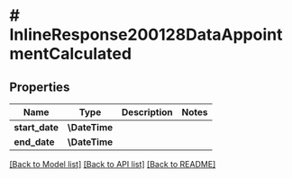 # # InlineResponse200128DataAppointmentCalculated

## Properties

Name | Type | Description | Notes
------------ | ------------- | ------------- | -------------
**start_date** | **\DateTime** |  |
**end_date** | **\DateTime** |  |

[[Back to Model list]](../../README.md#models) [[Back to API list]](../../README.md#endpoints) [[Back to README]](../../README.md)
